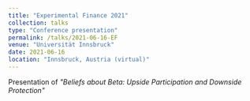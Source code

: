 ```yaml
---
title: "Experimental Finance 2021"
collection: talks
type: "Conference presentation"
permalink: /talks/2021-06-16-EF
venue: "Universität Innsbruck"
date: 2021-06-16
location: "Innsbruck, Austria (virtual)"
---
```


Presentation of <i>"Beliefs about Beta: Upside Participation and Downside Protection"</i> 
